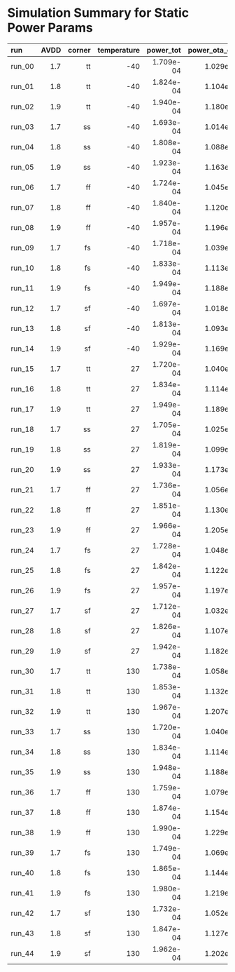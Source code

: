 # Simulation Summary for Static Power Params

| run | AVDD | corner | temperature | power_tot | power_ota_core | power_ota_bias |
| :-- | ---: | -----: | ----------: | --------: | -------------: | -------------: |
| run_00 | 1.7 | tt | -40 | 1.709e-04 | 1.029e-04 | 6.796e-05 |
| run_01 | 1.8 | tt | -40 | 1.824e-04 | 1.104e-04 | 7.199e-05 |
| run_02 | 1.9 | tt | -40 | 1.940e-04 | 1.180e-04 | 7.601e-05 |
| run_03 | 1.7 | ss | -40 | 1.693e-04 | 1.014e-04 | 6.794e-05 |
| run_04 | 1.8 | ss | -40 | 1.808e-04 | 1.088e-04 | 7.196e-05 |
| run_05 | 1.9 | ss | -40 | 1.923e-04 | 1.163e-04 | 7.598e-05 |
| run_06 | 1.7 | ff | -40 | 1.724e-04 | 1.045e-04 | 6.799e-05 |
| run_07 | 1.8 | ff | -40 | 1.840e-04 | 1.120e-04 | 7.201e-05 |
| run_08 | 1.9 | ff | -40 | 1.957e-04 | 1.196e-04 | 7.604e-05 |
| run_09 | 1.7 | fs | -40 | 1.718e-04 | 1.039e-04 | 6.798e-05 |
| run_10 | 1.8 | fs | -40 | 1.833e-04 | 1.113e-04 | 7.200e-05 |
| run_11 | 1.9 | fs | -40 | 1.949e-04 | 1.188e-04 | 7.602e-05 |
| run_12 | 1.7 | sf | -40 | 1.697e-04 | 1.018e-04 | 6.792e-05 |
| run_13 | 1.8 | sf | -40 | 1.813e-04 | 1.093e-04 | 7.196e-05 |
| run_14 | 1.9 | sf | -40 | 1.929e-04 | 1.169e-04 | 7.599e-05 |
| run_15 | 1.7 | tt | 27 | 1.720e-04 | 1.040e-04 | 6.798e-05 |
| run_16 | 1.8 | tt | 27 | 1.834e-04 | 1.114e-04 | 7.200e-05 |
| run_17 | 1.9 | tt | 27 | 1.949e-04 | 1.189e-04 | 7.602e-05 |
| run_18 | 1.7 | ss | 27 | 1.705e-04 | 1.025e-04 | 6.795e-05 |
| run_19 | 1.8 | ss | 27 | 1.819e-04 | 1.099e-04 | 7.198e-05 |
| run_20 | 1.9 | ss | 27 | 1.933e-04 | 1.173e-04 | 7.600e-05 |
| run_21 | 1.7 | ff | 27 | 1.736e-04 | 1.056e-04 | 6.800e-05 |
| run_22 | 1.8 | ff | 27 | 1.851e-04 | 1.130e-04 | 7.203e-05 |
| run_23 | 1.9 | ff | 27 | 1.966e-04 | 1.205e-04 | 7.605e-05 |
| run_24 | 1.7 | fs | 27 | 1.728e-04 | 1.048e-04 | 6.800e-05 |
| run_25 | 1.8 | fs | 27 | 1.842e-04 | 1.122e-04 | 7.201e-05 |
| run_26 | 1.9 | fs | 27 | 1.957e-04 | 1.197e-04 | 7.603e-05 |
| run_27 | 1.7 | sf | 27 | 1.712e-04 | 1.032e-04 | 6.795e-05 |
| run_28 | 1.8 | sf | 27 | 1.826e-04 | 1.107e-04 | 7.198e-05 |
| run_29 | 1.9 | sf | 27 | 1.942e-04 | 1.182e-04 | 7.601e-05 |
| run_30 | 1.7 | tt | 130 | 1.738e-04 | 1.058e-04 | 6.801e-05 |
| run_31 | 1.8 | tt | 130 | 1.853e-04 | 1.132e-04 | 7.203e-05 |
| run_32 | 1.9 | tt | 130 | 1.967e-04 | 1.207e-04 | 7.605e-05 |
| run_33 | 1.7 | ss | 130 | 1.720e-04 | 1.040e-04 | 6.798e-05 |
| run_34 | 1.8 | ss | 130 | 1.834e-04 | 1.114e-04 | 7.200e-05 |
| run_35 | 1.9 | ss | 130 | 1.948e-04 | 1.188e-04 | 7.602e-05 |
| run_36 | 1.7 | ff | 130 | 1.759e-04 | 1.079e-04 | 6.803e-05 |
| run_37 | 1.8 | ff | 130 | 1.874e-04 | 1.154e-04 | 7.206e-05 |
| run_38 | 1.9 | ff | 130 | 1.990e-04 | 1.229e-04 | 7.608e-05 |
| run_39 | 1.7 | fs | 130 | 1.749e-04 | 1.069e-04 | 6.802e-05 |
| run_40 | 1.8 | fs | 130 | 1.865e-04 | 1.144e-04 | 7.203e-05 |
| run_41 | 1.9 | fs | 130 | 1.980e-04 | 1.219e-04 | 7.605e-05 |
| run_42 | 1.7 | sf | 130 | 1.732e-04 | 1.052e-04 | 6.798e-05 |
| run_43 | 1.8 | sf | 130 | 1.847e-04 | 1.127e-04 | 7.201e-05 |
| run_44 | 1.9 | sf | 130 | 1.962e-04 | 1.202e-04 | 7.604e-05 |
